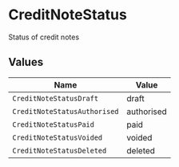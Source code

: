 # CreditNoteStatus

Status of credit notes


## Values

| Name                         | Value                        |
| ---------------------------- | ---------------------------- |
| `CreditNoteStatusDraft`      | draft                        |
| `CreditNoteStatusAuthorised` | authorised                   |
| `CreditNoteStatusPaid`       | paid                         |
| `CreditNoteStatusVoided`     | voided                       |
| `CreditNoteStatusDeleted`    | deleted                      |